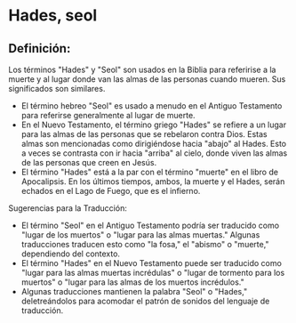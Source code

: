 # Hades, seol

## Definición: 

Los términos "Hades" y "Seol" son usados en la Biblia para referirise a la muerte y al lugar donde van las almas de las personas cuando mueren. Sus significados son similares.

* El término hebreo "Seol" es usado a menudo en el Antiguo Testamento para referirse generalmente al lugar de muerte.
* En el Nuevo Testamento, el término griego "Hades" se refiere a un lugar para las almas de las personas que se rebelaron contra Dios. Estas almas son mencionadas como dirigiéndose hacia "abajo" al Hades. Esto a veces se contrasta con ir hacia "arriba" al cielo, donde viven las almas de las personas que creen en Jesús.
* El término "Hades" está a la par con el término "muerte" en el libro de Apocalipsis. En los últimos tiempos, ambos, la muerte y el Hades, serán echados en el Lago de Fuego, que es el infierno.

Sugerencias para la Traducción:

* El término "Seol" en el Antiguo Testamento podría ser traducido como "lugar de los muertos" o "lugar para las almas muertas." Algunas traducciones traducen esto como "la fosa," el "abismo" o "muerte," dependiendo del contexto.
* El término "Hades" en el Nuevo Testamento puede ser traducido como "lugar para las almas muertas incrédulas" o "lugar de tormento para los muertos" o "lugar para las almas de los muertos incrédulos."
* Algunas traducciones mantienen la palabra "Seol" o "Hades," deletreándolos para acomodar el patrón de sonidos del lenguaje de traducción.

